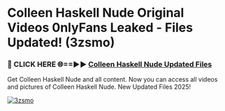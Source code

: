 # Colleen Haskell Nude Original Videos 0nlyFans Leaked - Files Updated! (3zsmo)

<h3>🔴 CLICK HERE 🌐==►► <a href="https://tinyurl.com/y5r63du9" rel="nofollow">Colleen Haskell Nude Updated Files</a></h3>

Get Colleen Haskell Nude and all content. Now you can access all videos and pictures of Colleen Haskell Nude. New Updated Files 2025!

[![3zsmo](https://i.imgur.com/UVo9nyh.gif)](https://tinyurl.com/y5r63du9)